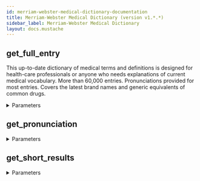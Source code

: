 ```yaml
---
id: merriam-webster-medical-dictionary-documentation
title: Merriam-Webster Medical Dictionary (version v1.*.*)
sidebar_label: Merriam-Webster Medical Dictionary
layout: docs.mustache
---
```


## get_full_entry

This up-to-date dictionary of medical terms and definitions is designed for health-care professionals or anyone who needs explanations of current medical vocabulary. More than 60,000 entries. Pronunciations provided for most entries. Covers the latest brand names and generic equivalents of common drugs.

<details><summary>Parameters</summary>

### headword (required)

**Type:** string

</details>

## get_pronunciation



<details><summary>Parameters</summary>

### headword (required)

**Type:** STRING

</details>

## get_short_results



<details><summary>Parameters</summary>

### headword (required)

**Type:** STRING

</details>

